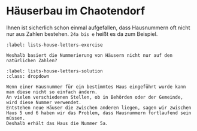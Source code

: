 # Häuserbau im Chaotendorf

Ihnen ist sicherlich schon einmal aufgefallen, dass Hausnummern oft nicht nur aus Zahlen bestehen.
``24a bis e`` heißt es da zum Beispiel.

```{exercise} Hausnummern
:label: lists-house-letters-exercise

Weshalb basiert die Nummerierung von Häusern nicht nur auf den natürlichen Zahlen?

```

```{solution} lists-house-letters-exercise
:label: lists-house-letters-solution
:class: dropdown

Wenn einer Hausnummer für ein bestimmtes Haus eingeführt wurde kann man diese nicht so einfach ändern.
An vielen verschiedenen Stellen, ob in Behörden oder der Gemeinde, wird diese Nummer verwendet.
Entstehen neue Häuser die zwischen anderen liegen, sagen wir zwischen Haus 5 und 6 haben wir das Problem, dass Hausnummern fortlaufend sein müssen.
Deshalb erhält das Haus die Nummer 5a.

```

